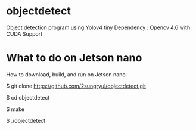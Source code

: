 # objectdetect

Object detection program using Yolov4 tiny
Dependency : Opencv 4.6 with CUDA Support

# What to do on Jetson nano

How to download, build, and run on Jetson nano

$ git clone https://github.com/2sungryul/objectdetect.git

$ cd objectdetect

$ make

$ ./objectdetect


